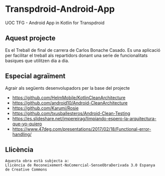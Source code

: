 # Transpdroid-Android-App
UOC TFG - Android App in Kotlin for Transpdroid

## Aquest projecte
Es el Treball de final de carrera de Carlos Bonache Casado.
Es una aplicació per facilitar el treball als repartidors donant una serie de funcionalitats basiques que utilitzen dia a dia.



## Especial agraïment
Agrair als següents desenvolupadors per la base del projecte

+ https://github.com/HelmMobile/KotlinCleanArchitecture
+ https://github.com/android10/Android-CleanArchitecture
+ https://github.com/Karumi/Rosie
+ https://github.com/txusballesteros/Android-Clean-Testing
+ https://es.slideshare.net/jmpereirag/limpiando-espero-la-arquitectura-que-yo-quiero
+ https://www.47deg.com/presentations/2017/02/18/Functional-error-handling/


Llicència
-------
    Aquesta obra està subjecta a:
    Llicència de Reconeixement-NoComercial-SenseObraDerivada 3.0 Espanya de Creative Commons
